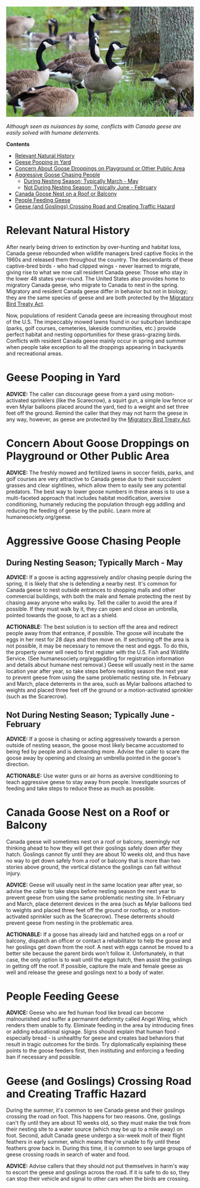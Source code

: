 ![canada geese image](assets/images/wildlife-conflict-guide-canada-geese.png)

*Although seen as nuisances by some, conflicts with Canada geese are easily solved with humane deterrents.*

**Contents**

- [Relevant Natural History](#relevant-natural-history)
- [Geese Pooping in Yard](#geese-pooping-in-yard)
- [Concern About Goose Droppings on Playground or Other Public Area](#concern-about-goose-droppings-on-playground-or-other-public-area)
- [Aggressive Goose Chasing People](#aggressive-goose-chasing-people)
  - [During Nesting Season; Typically March - May](#during-nesting-season-typically-march---may)
  - [Not During Nesting Season; Typically June - February](#not-during-nesting-season-typically-june---february)
- [Canada Goose Nest on a Roof or Balcony](#canada-goose-nest-on-a-roof-or-balcony)
- [People Feeding Geese](#people-feeding-geese)
- [Geese (and Goslings) Crossing Road and Creating Traffic Hazard](#geese-and-goslings-crossing-road-and-creating-traffic-hazard)

# Relevant Natural History

After nearly being driven to extinction by over-hunting and habitat loss, Canada geese rebounded when wildlife managers bred captive flocks in the 1960s and released them throughout the country. The descendants of these captive-bred birds - who had clipped wings - never learned to migrate, giving rise to what we now call resident Canada geese: Those who stay in the lower 48 states year-round. The United States also provides home to migratory Canada geese, who migrate to Canada to nest in the spring. Migratory and resident Canada geese differ in behavior but not in biology; they are the same species of geese and are both protected by the [Migratory Bird Treaty Act](https://www.fws.gov/law/migratory-bird-treaty-act-1918).

Now, populations of resident Canada geese are increasing throughout most of the U.S. The impeccably mowed lawns found in our suburban landscape (parks, golf courses, cemeteries, lakeside communities, etc.) provide perfect habitat and nesting opportunities for these grass-grazing birds. Conflicts with resident Canada geese mainly occur in spring and summer when people take exception to all the droppings appearing in backyards and recreational areas.

# Geese Pooping in Yard

**ADVICE:** The caller can discourage geese from a yard using motion-activated sprinklers (like the Scarecrow), a squirt gun, a simple low fence or even Mylar balloons placed around the yard, tied to a weight and set three feet off the ground. Remind the caller that they may not harm the geese in any way, however, as geese are protected by the [Migratory Bird Treaty Act](https://www.fws.gov/law/migratory-bird-treaty-act-1918). 

# Concern About Goose Droppings on Playground or Other Public Area

**ADVICE:** The freshly mowed and fertilized lawns in soccer fields, parks, and golf courses are very attractive to Canada geese due to their succulent grasses and clear sightlines, which allow them to easily see any potential predators. The best way to lower goose numbers in these areas is to use a multi-faceted approach that includes habitat modification, aversive conditioning, humanely reducing the population through egg addling and reducing the feeding of geese by the public. Learn more at humanesociety.org/geese. 

# Aggressive Goose Chasing People

## During Nesting Season; Typically March - May

**ADVICE:** If a goose is acting aggressively and/or chasing people during the spring, it is likely that she is defending a nearby nest. It's common for Canada geese to nest outside entrances to shopping malls and other commercial buildings, with both the male and female protecting the nest by chasing away anyone who walks by. Tell the caller to avoid the area if possible. If they must walk by it, they can open and close an umbrella, pointed towards the goose, to act as a shield. 

**ACTIONABLE:** The best solution is to section off the area and redirect people away from that entrance, if possible. The goose will incubate the eggs in her nest for 28 days and then move on. If sectioning off the area is not possible, it may be necessary to remove the nest and eggs. To do this, the property owner will need to first register with the U.S. Fish and Wildlife Service. (See humanesociety.org/eggaddling for registration information and details about humane nest removal.) Geese will usually nest in the same location year after year, so take steps before nesting season the next year to prevent geese from using the same problematic nesting site. In February and March, place deterrents in the area, such as Mylar balloons attached to weights and placed three feet off the ground or a motion-activated sprinkler (such as the Scarecrow). 

## Not During Nesting Season; Typically June - February

**ADVICE:** If a goose is chasing or acting aggressively towards a person outside of nesting season, the goose most likely became accustomed to being fed by people and is demanding more. Advise the caller to scare the goose away by opening and closing an umbrella pointed in the goose's direction. 

**ACTIONABLE:** Use water guns or air horns as aversive conditioning to teach aggressive geese to stay away from people. Investigate sources of feeding and take steps to reduce these as much as possible.

# Canada Goose Nest on a Roof or Balcony

Canada geese will sometimes nest on a roof or balcony, seemingly not thinking ahead to how they will get their goslings safely down after they hatch. Goslings cannot fly until they are about 10 weeks old, and thus have no way to get down safely from a roof or balcony that is more than two stories above ground, the vertical distance the goslings can fall without injury.

**ADVICE:** Geese will usually nest in the same location year after year, so advise the caller to take steps before nesting season the next year to prevent geese from using the same problematic nesting site. In February and March, place deterrent devices in the area (such as Mylar balloons tied to weights and placed three feet off the ground or rooftop, or a motion-activated sprinkler such as the Scarecrow). These deterrents should prevent geese from nesting in the problematic area.

**ACTIONABLE:** If a goose has already laid and hatched eggs on a roof or balcony, dispatch an officer or contact a rehabilitator to help the goose and her goslings get down from the roof. A nest with eggs cannot be moved to a better site because the parent birds won't follow it. Unfortunately, in that case, the only option is to wait until the eggs hatch, then assist the goslings in getting off the roof. If possible, capture the male and female geese as well and release the geese and goslings next to a body of water.

# People Feeding Geese

**ADVICE:** Geese who are fed human food like bread can become malnourished and suffer a permanent deformity called Angel Wing, which renders them unable to fly. Eliminate feeding in the area by introducing fines or adding educational signage. Signs should explain that human food - especially bread - is unhealthy for geese and creates bad behaviors that result in tragic outcomes for the birds. Try diplomatically explaining these points to the goose feeders first, then instituting and enforcing a feeding ban if necessary and possible.

# Geese (and Goslings) Crossing Road and Creating Traffic Hazard

During the summer, it's common to see Canada geese and their goslings crossing the road on foot. This happens for two reasons. One, goslings can't fly until they are about 10 weeks old, so they must make the trek from their nesting site to a water source (which may be up to a mile away) on foot. Second, adult Canada geese undergo a six-week molt of their flight feathers in early summer, which means they're unable to fly until these feathers grow back in. During this time, it is common to see large groups of geese crossing roads in search of water and food.

**ADVICE:** Advise callers that they should not put themselves in harm's way to escort the geese and goslings across the road. If it is safe to do so, they can stop their vehicle and signal to other cars when the birds are crossing.